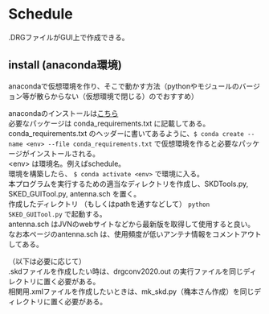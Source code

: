 # Schedule
.DRGファイルがGUI上で作成できる。
## install (anaconda環境)
anacondaで仮想環境を作り、そこで動かす方法（pythonやモジュールのバージョン等が散らからない（仮想環境で閉じる）のでおすすめ）  

anacondaのインストールは[こちら](https://www.anaconda.com/download)  
必要なパッケージは conda_requirements.txt に記載してある。  
conda_requirements.txt のヘッダーに書いてあるように、`$ conda create --name <env> --file conda_requirements.txt` で仮想環境を作ると必要なパッケージがインストールされる。  
\<env> は環境名。例えばschedule。  
環境を構築したら、 `$ conda activate <env>` で環境に入る。  
本プログラムを実行するための適当なディレクトリを作成し、SKDTools.py, SKED_GUITool.py, antenna.sch を置く。  
作成したディレクトリ （もしくはpathを通すなどして） `python SKED_GUITool.py` で起動する。  
antenna.sch はJVNのwebサイトなどから最新版を取得して使用すると良い。なお本ページのantenna.sch は、使用頻度が低いアンテナ情報をコメントアウトしてある。

（以下は必要に応じて）  
.skdファイルを作成したい時は、drgconv2020.out の実行ファイルを同じディレクトリに置く必要がある。  
相関用.xmlファイルを作成したいときは、mk_skd.py（穐本さん作成）を同じディレクトリに置く必要がある。
